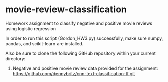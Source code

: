 # movie-review-classification
Homework assignment to classify negative and positive movie reviews using logistic regression

In order to run this script (Gordon_HW3.py) successfully, make sure numpy, pandas, and scikit-learn are installed.

Also be sure to clone the following GitHub repository within your current directory:

1. Negative and positive movie review data provided for the assignment: https://github.com/dennybritz/cnn-text-classification-tf.git
